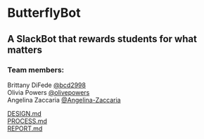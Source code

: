 # ButterflyBot
## A SlackBot that rewards students for what matters

### Team members:
Brittany DiFede [@bcd2998](https://github.com/bcd2998/)  
Olivia Powers [@olivepowers](https://github.com/olivepowers/)  
Angelina Zaccaria [@Angelina-Zaccaria](https://github.com/Angelina-Zaccaria/)  

[DESIGN.md](DESIGN.md)  
[PROCESS.md](PROCESS.md)  
[REPORT.md](REPORT.md)
